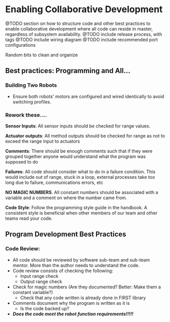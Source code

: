 # Enabling Collaborative Development

@TODO section on how to structure code and other best practices
to enable collaborative development where all code can reside in
master, regardless of subsystem availability.
@TODO include release process, with tags
@TODO include wiring diagram
@TODO include recommended port configurations

Random bits to clean and organize

## Best practices: Programming and All...

### Building Two Robots
- Ensure both robots' motors are configured and wired identically
  to avoid switching profiles.

### Rework these....

**Sensor Inputs**: All sensor inputs should be checked for range values.

**Actuator outputs**: All method outputs should be checked for range as
not to exceed the range input to actuators

**Comments**: There should be enough comments such that if they were grouped
together anyone would understand what the program was supposed to do

**Failures**: All code should consider what to do in a failure condition.
This would include out of range, stuck in a loop, external processes take
too long due to failure, communications errors, etc

**NO MAGIC NUMBERS**. All constant numbers should be associated with a variable
and a comment on where the number came from.

**Code Style**: Follow the programming style guide in the handbook. A consistent
style is beneficial when other members of our team and other teams read your code.

## Program Development Best Practices

### Code Review:
- All code should be reviewed by software sub-team and sub-team mentor.
  More than the author needs to understand the code.
- Code review consists of checking the following:
    - Input range check
    - Output range check
- Check for magic numbers (Are they documented? Better: Make them a constant variable?)
    - Check that any code written is already done in FIRST library
- Comments document why the program is written as it is
    - Is the code backed up?
- ***Does the code meet the robot function requirements!!!!!***
